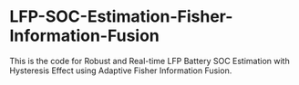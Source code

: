 # LFP-SOC-Estimation-Fisher-Information-Fusion
This is the code for Robust and Real-time LFP Battery SOC Estimation with Hysteresis Effect using Adaptive Fisher Information Fusion.
